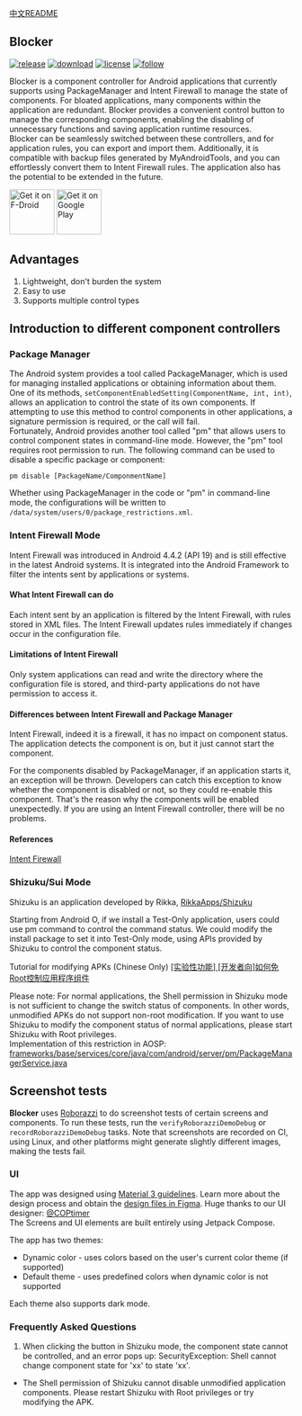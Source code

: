 [中文README](https://github.com/lihenggui/blocker/blob/main/README.zh-CN.md)

## Blocker
[![release](https://img.shields.io/github/v/release/lihenggui/blocker?label=release&color=red)](https://github.com/lihenggui/blocker/releases) [![download](https://shields.io/github/downloads/lihenggui/blocker/total?label=download)](https://github.com/lihenggui/blocker/releases/latest) [![license](https://img.shields.io/github/license/lihenggui/blocker)](LICENSE) [![follow](https://img.shields.io/badge/follow-Telegram-blue.svg?label=follow)](https://t.me/blockerandroid) 

Blocker is a component controller for Android applications that currently supports using
PackageManager and Intent Firewall to manage the state of components. For bloated applications, many
components within the application are redundant. Blocker provides a convenient control button to
manage the corresponding components, enabling the disabling of unnecessary functions and saving
application runtime resources.  
Blocker can be seamlessly switched between these controllers, and for application rules, you can
export and import them. Additionally, it is compatible with backup files generated by
MyAndroidTools, and you can effortlessly convert them to Intent Firewall rules. The application also
has the potential to be extended in the future.

[<img src="https://fdroid.gitlab.io/artwork/badge/get-it-on.png"
     alt="Get it on F-Droid"
     height="80">](https://f-droid.org/packages/com.merxury.blocker/)
[<img src="https://play.google.com/intl/en_us/badges/images/generic/en-play-badge.png"
     alt="Get it on Google Play"
     height="80">](https://play.google.com/store/apps/details?id=com.merxury.blocker)

## Advantages
1. Lightweight, don't burden the system
2. Easy to use
3. Supports multiple control types

## Introduction to different component controllers
### Package Manager

The Android system provides a tool called PackageManager, which is used for managing installed
applications or obtaining information about them. One of its
methods, ```setComponentEnabledSetting(ComponentName, int, int)```, allows an application to control
the state of its own components. If attempting to use this method to control components in other
applications, a signature permission is required, or the call will fail.  
Fortunately, Android provides another tool called "pm" that allows users to control component states in command-line mode. However, the "pm" tool requires root permission to run. The following command can be used to disable a specific package or component:

```
pm disable [PackageName/ComponmentName]
```

Whether using PackageManager in the code or "pm" in command-line mode, the configurations will be written to ```/data/system/users/0/package_restrictions.xml```.

### Intent Firewall Mode
Intent Firewall was introduced in Android 4.4.2 (API 19) and is still effective in the latest Android systems. It is integrated into the Android Framework to filter the intents sent by applications or systems. 

#### What Intent Firewall can do
Each intent sent by an application is filtered by the Intent Firewall, with rules stored in XML files. The Intent Firewall updates rules immediately if changes occur in the configuration file.

#### Limitations of Intent Firewall
Only system applications can read and write the directory where the configuration file is stored, and third-party applications do not have permission to access it.

#### Differences between Intent Firewall and Package Manager
Intent Firewall, indeed it is a firewall, it has no impact on component status. The application detects the component is on, but it just cannot start the component.

For the components disabled by PackageManager, if an application starts it, an exception will be thrown. Developers can catch this exception to know whether the component is disabled or not, so they could re-enable this component. That's the reason why the components will be enabled unexpectedly. If you are using an Intent Firewall controller, there will be no problems.
#### References
[Intent Firewall](https://carteryagemann.com/pages/android-intent-firewall.html)

### Shizuku/Sui Mode
Shizuku is an application developed by Rikka, [RikkaApps/Shizuku](https://github.com/RikkaApps/Shizuku)

Starting from Android O, if we install a Test-Only application, users could use pm command to control the command status. We could modify the install package to set it into Test-Only mode, using APIs provided by Shizuku to control the component status.

Tutorial for modifying APKs (Chinese Only) [[实验性功能] [开发者向]如何免Root控制应用程序组件](https://github.com/lihenggui/blocker/wiki/%5B%E5%AE%9E%E9%AA%8C%E6%80%A7%E5%8A%9F%E8%83%BD%5D-%5B%E5%BC%80%E5%8F%91%E8%80%85%E5%90%91%5D%E5%A6%82%E4%BD%95%E5%85%8DRoot%E6%8E%A7%E5%88%B6%E5%BA%94%E7%94%A8%E7%A8%8B%E5%BA%8F%E7%BB%84%E4%BB%B6)

Please note: For normal applications, the Shell permission in Shizuku mode is not sufficient to
change the switch status of components. In other words, unmodified APKs do not support non-root
modification. If you want to use Shizuku to modify the component status of normal applications,
please start Shizuku with Root privileges.  
Implementation of this restriction in
AOSP: [frameworks/base/services/core/java/com/android/server/pm/PackageManagerService.java](https://cs.android.com/android/platform/superproject/main/+/main:frameworks/base/services/core/java/com/android/server/pm/PackageManagerService.java;l=3750;drc=02a77ed61cbeec253a1b49e732d1f27a9ff4b303;bpv=0;bpt=1)

## Screenshot tests

**Blocker** uses [Roborazzi](https://github.com/takahirom/roborazzi) to do screenshot tests
of certain screens and components. To run these tests, run the `verifyRoborazziDemoDebug` or
`recordRoborazziDemoDebug` tasks. Note that screenshots are recorded on CI, using Linux, and other
platforms might generate slightly different images, making the tests fail.

### UI
The app was designed using [Material 3 guidelines](https://m3.material.io/). Learn more about the design process and obtain the [design files in Figma](https://www.figma.com/file/T903MNmXtahDVf1yoOgXoI/Blocker).
Huge thanks to our UI designer: [@COPtimer](https://github.com/COPtimer)  
The Screens and UI elements are built entirely using Jetpack Compose.

The app has two themes:

* Dynamic color - uses colors based on the user's current color theme (if supported)
* Default theme - uses predefined colors when dynamic color is not supported

Each theme also supports dark mode.

### Frequently Asked Questions

1. When clicking the button in Shizuku mode, the component state cannot be controlled, and an error
   pops up: SecurityException: Shell cannot change component state for 'xx' to state 'xx'.

* The Shell permission of Shizuku cannot disable unmodified application components. Please restart
  Shizuku with Root privileges or try modifying the APK.
